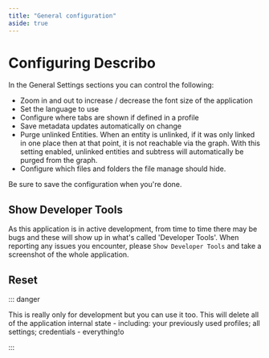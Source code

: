 ```yaml
---
title: "General configuration"
aside: true
---
```


# Configuring Describo

<ImageComponent src="/images/tour/desktop12.webp" />

In the General Settings sections you can control the following:

-   Zoom in and out to increase / decrease the font size of the application
-   Set the language to use
-   Configure where tabs are shown if defined in a profile
-   Save metadata updates automatically on change
-   Purge unlinked Entities. When an entity is unlinked, if it was only linked in one place then at
    that point, it is not reachable via the graph. With this setting enabled, unlinked entities and
    subtress will automatically be purged from the graph.
-   Configure which files and folders the file manage should hide.

Be sure to save the configuration when you're done.

## Show Developer Tools

As this application is in active development, from time to time there may be bugs and these will
show up in what's called 'Developer Tools'. When reporting any issues you encounter, please
`Show Developer Tools` and take a screenshot of the whole application.

## Reset

::: danger

This is really only for development but you can use it too. This will delete all of the application
internal state - including: your previously used profiles; all settings; credentials - everything!o

:::
